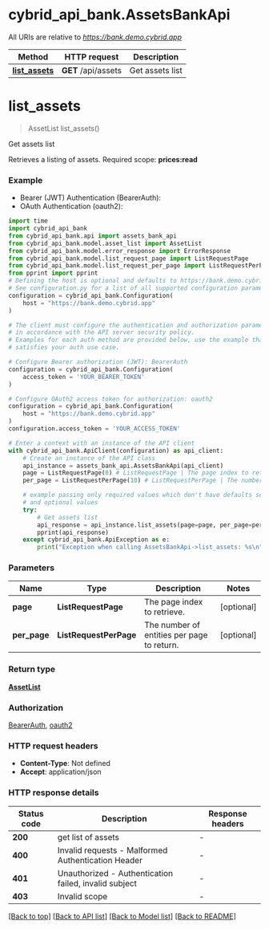 # cybrid_api_bank.AssetsBankApi

All URIs are relative to *https://bank.demo.cybrid.app*

Method | HTTP request | Description
------------- | ------------- | -------------
[**list_assets**](AssetsBankApi.md#list_assets) | **GET** /api/assets | Get assets list


# **list_assets**
> AssetList list_assets()

Get assets list

Retrieves a listing of assets.  Required scope: **prices:read**

### Example

* Bearer (JWT) Authentication (BearerAuth):
* OAuth Authentication (oauth2):

```python
import time
import cybrid_api_bank
from cybrid_api_bank.api import assets_bank_api
from cybrid_api_bank.model.asset_list import AssetList
from cybrid_api_bank.model.error_response import ErrorResponse
from cybrid_api_bank.model.list_request_page import ListRequestPage
from cybrid_api_bank.model.list_request_per_page import ListRequestPerPage
from pprint import pprint
# Defining the host is optional and defaults to https://bank.demo.cybrid.app
# See configuration.py for a list of all supported configuration parameters.
configuration = cybrid_api_bank.Configuration(
    host = "https://bank.demo.cybrid.app"
)

# The client must configure the authentication and authorization parameters
# in accordance with the API server security policy.
# Examples for each auth method are provided below, use the example that
# satisfies your auth use case.

# Configure Bearer authorization (JWT): BearerAuth
configuration = cybrid_api_bank.Configuration(
    access_token = 'YOUR_BEARER_TOKEN'
)

# Configure OAuth2 access token for authorization: oauth2
configuration = cybrid_api_bank.Configuration(
    host = "https://bank.demo.cybrid.app"
)
configuration.access_token = 'YOUR_ACCESS_TOKEN'

# Enter a context with an instance of the API client
with cybrid_api_bank.ApiClient(configuration) as api_client:
    # Create an instance of the API class
    api_instance = assets_bank_api.AssetsBankApi(api_client)
    page = ListRequestPage(0) # ListRequestPage | The page index to retrieve. (optional)
    per_page = ListRequestPerPage(10) # ListRequestPerPage | The number of entities per page to return. (optional)

    # example passing only required values which don't have defaults set
    # and optional values
    try:
        # Get assets list
        api_response = api_instance.list_assets(page=page, per_page=per_page)
        pprint(api_response)
    except cybrid_api_bank.ApiException as e:
        print("Exception when calling AssetsBankApi->list_assets: %s\n" % e)
```


### Parameters

Name | Type | Description  | Notes
------------- | ------------- | ------------- | -------------
 **page** | **ListRequestPage**| The page index to retrieve. | [optional]
 **per_page** | **ListRequestPerPage**| The number of entities per page to return. | [optional]

### Return type

[**AssetList**](AssetList.md)

### Authorization

[BearerAuth](../README.md#BearerAuth), [oauth2](../README.md#oauth2)

### HTTP request headers

 - **Content-Type**: Not defined
 - **Accept**: application/json


### HTTP response details

| Status code | Description | Response headers |
|-------------|-------------|------------------|
**200** | get list of assets |  -  |
**400** | Invalid requests - Malformed Authentication Header |  -  |
**401** | Unauthorized - Authentication failed, invalid subject |  -  |
**403** | Invalid scope |  -  |

[[Back to top]](#) [[Back to API list]](../README.md#documentation-for-api-endpoints) [[Back to Model list]](../README.md#documentation-for-models) [[Back to README]](../README.md)

